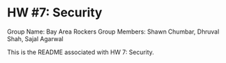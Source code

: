 # HW #7: Security
Group Name: Bay Area Rockers
Group Members: Shawn Chumbar, Dhruval Shah, Sajal Agarwal

This is the README associated with HW 7: Security.
